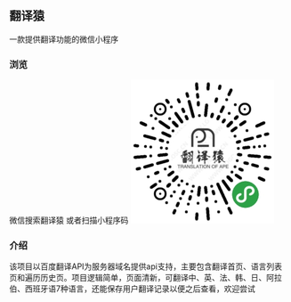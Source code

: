 ## 翻译猿
一款提供翻译功能的微信小程序
### 浏览
微信搜索翻译猿
或者扫描小程序码
![avatar](./img/xcx.jpg)
### 介绍
该项目以百度翻译API为服务器域名提供api支持，主要包含翻译首页、语言列表页和遍历历史页。项目逻辑简单，页面清新，可翻译中、英、法、韩、日、阿拉伯、西班牙语7种语言，还能保存用户翻译记录以便之后查看，欢迎尝试
